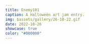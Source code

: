 ```yaml
---
title: Enemy101
caption: A Halloween art jam entry.
img: $assets/gallery/26-10-22.gif
date: 2022-10-26
showcase: true
color: "#000000"
---
```

